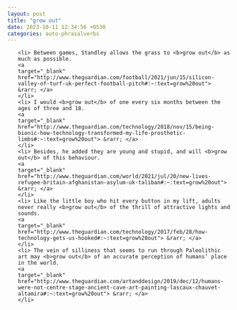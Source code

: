 ```yaml
---
layout: post
title: "grow out"
date: 2023-10-11 12:34:56 +0530
categories: auto-phrasalverbs
---
```

<ol>

    <li> Between games, Standley allows the grass to <b>grow out</b> as much as possible.
    <a 
    target="_blank" 
    href="http://www.theguardian.com/football/2021/jun/15/silicon-valley-of-turf-uk-perfect-football-pitch#:~:text=grow%20out"> &rarr; </a>
    </li>
    <li> I would <b>grow out</b> of one every six months between the ages of three and 18.
    <a 
    target="_blank" 
    href="http://www.theguardian.com/technology/2018/nov/15/being-bionic-how-technology-transformed-my-life-prosthetic-limbs#:~:text=grow%20out"> &rarr; </a>
    </li>
    <li> Besides, he added they are young and stupid, and will <b>grow out</b> of this behaviour.
    <a 
    target="_blank" 
    href="http://www.theguardian.com/world/2021/jul/20/new-lives-refugee-britain-afghanistan-asylum-uk-taliban#:~:text=grow%20out"> &rarr; </a>
    </li>
    <li> Like the little boy who hit every button in my lift, adults never really <b>grow out</b> of the thrill of attractive lights and sounds.
    <a 
    target="_blank" 
    href="http://www.theguardian.com/technology/2017/feb/28/how-technology-gets-us-hooked#:~:text=grow%20out"> &rarr; </a>
    </li>
    <li> The vein of silliness that seems to run through Paleolithic art may <b>grow out</b> of an accurate perception of humans’ place in the world.
    <a 
    target="_blank" 
    href="http://www.theguardian.com/artanddesign/2019/dec/12/humans-were-not-centre-stage-ancient-cave-art-painting-lascaux-chauvet-altamira#:~:text=grow%20out"> &rarr; </a>
    </li>